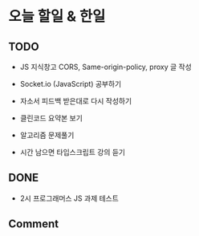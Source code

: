 # 오늘 할일 & 한일

## TODO

- JS 지식창고 CORS, Same-origin-policy, proxy 글 작성

- Socket.io (JavaScript) 공부하기

- 자소서 피드백 받은대로 다시 작성하기

- 클린코드 요약본 보기

- 알고리즘 문제풀기

- 시간 남으면 타입스크립트 강의 듣기

## DONE

- 2시 프로그래머스 JS 과제 테스트

## Comment
